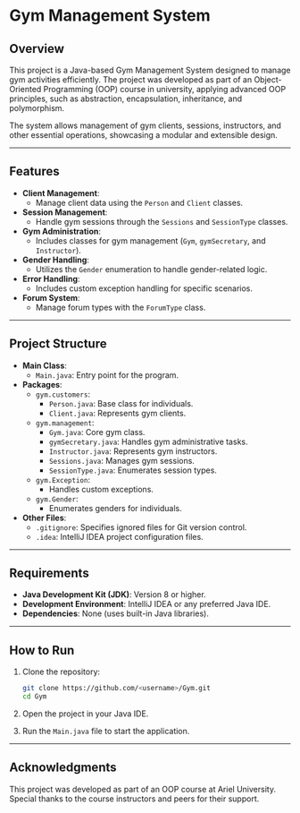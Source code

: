 # Gym Management System

## Overview

This project is a Java-based Gym Management System designed to manage gym activities efficiently. The project was developed as part of an Object-Oriented Programming (OOP) course in university, applying advanced OOP principles, such as abstraction, encapsulation, inheritance, and polymorphism.

The system allows management of gym clients, sessions, instructors, and other essential operations, showcasing a modular and extensible design.

---

## Features

- **Client Management**:
  - Manage client data using the `Person` and `Client` classes.
- **Session Management**:
  - Handle gym sessions through the `Sessions` and `SessionType` classes.
- **Gym Administration**:
  - Includes classes for gym management (`Gym`, `gymSecretary`, and `Instructor`).
- **Gender Handling**:
  - Utilizes the `Gender` enumeration to handle gender-related logic.
- **Error Handling**:
  - Includes custom exception handling for specific scenarios.
- **Forum System**:
  - Manage forum types with the `ForumType` class.

---

## Project Structure

- **Main Class**:
  - `Main.java`: Entry point for the program.
- **Packages**:
  - `gym.customers`:
    - `Person.java`: Base class for individuals.
    - `Client.java`: Represents gym clients.
  - `gym.management`:
    - `Gym.java`: Core gym class.
    - `gymSecretary.java`: Handles gym administrative tasks.
    - `Instructor.java`: Represents gym instructors.
    - `Sessions.java`: Manages gym sessions.
    - `SessionType.java`: Enumerates session types.
  - `gym.Exception`:
    - Handles custom exceptions.
  - `gym.Gender`:
    - Enumerates genders for individuals.
- **Other Files**:
  - `.gitignore`: Specifies ignored files for Git version control.
  - `.idea`: IntelliJ IDEA project configuration files.

---

## Requirements

- **Java Development Kit (JDK)**: Version 8 or higher.
- **Development Environment**: IntelliJ IDEA or any preferred Java IDE.
- **Dependencies**: None (uses built-in Java libraries).

---

## How to Run

1. Clone the repository:
   ```bash
   git clone https://github.com/<username>/Gym.git
   cd Gym
   ```

2. Open the project in your Java IDE.

3. Run the `Main.java` file to start the application.

---

## Acknowledgments

This project was developed as part of an OOP course at Ariel University. Special thanks to the course instructors and peers for their support.
